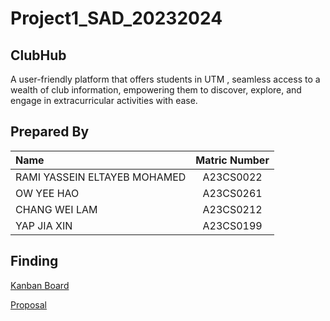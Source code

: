 # Project1_SAD_20232024


## ClubHub

A user-friendly platform that offers students in UTM , seamless access to a wealth of club information, empowering them to discover, explore, and engage in extracurricular activities with ease.

## Prepared By

| Name             | Matric Number |
| :---------------- | :-------------: |
| RAMI YASSEIN ELTAYEB MOHAMED    | A23CS0022        |
| OW YEE HAO      | A23CS0261        |
| CHANG WEI LAM       | A23CS0212        |
| YAP JIA XIN       | A23CS0199        |

## Finding
[Kanban Board](https://github.com/users/Ramimoha1/projects/2)

[Proposal](https://github.com/Ramimoha1/-Project1_SAD_20232024/tree/4db115f8571960a2d305aac9fdd070b47a8bf31d/Proposal)
